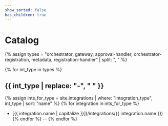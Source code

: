 ```yaml
---
show_sorted: false
has_children: true
---
```


# Catalog


{% assign types = "orchestrator, gateway, approval-handler, orchestrator-registration, metadata, registration-handler" | split: ", " %}

{% for int_type in types %}

## {{ int_type | replace: "-", " " }}
{% assign ints_for_type = site.integrations | where: "integration_type", int_type | sort: "name" %}
{% for integration in ints_for_type %}  
 - [{{ integration.name | capitalize }}](/integrations/{{ integration.name }})
 {% endfor %}
--
{% endfor %}
